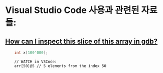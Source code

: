 # Visual Studio Code 사용과 관련된 자료들:
## [How can I inspect this slice of this array in gdb?](https://stackoverflow.com/questions/17202794/how-can-i-inspect-this-slice-of-this-array-in-gdb)
```c++
    int x[100'000];
```
```text
    // WATCH in VSCode:
    arr[50]@5 // 5 elements from the index 50
```